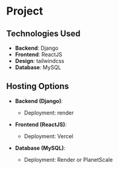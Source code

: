 # Project

## Technologies Used
- **Backend**: Django
- **Frontend**: ReactJS
- **Design**: tailwindcss
- **Database**: MySQL

## Hosting Options
- **Backend (Django)**:
  - Deployment:  render
  
- **Frontend (ReactJS)**:
  - Deployment: Vercel
  
- **Database (MySQL)**:
  - Deployment: Render or PlanetScale

